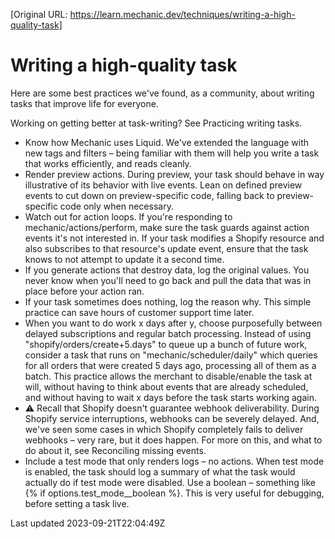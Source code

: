 [Original URL: https://learn.mechanic.dev/techniques/writing-a-high-quality-task]

# Writing a high-quality task

Here are some best practices we've found, as a community, about writing tasks that improve life for everyone.

Working on getting better at task-writing? See Practicing writing tasks.

- Know how Mechanic uses Liquid. We've extended the language with new tags and filters – being familiar with them will help you write a task that works efficiently, and reads cleanly.
- Render preview actions. During preview, your task should behave in way illustrative of its behavior with live events. Lean on defined preview events to cut down on preview-specific code, falling back to preview-specific code only when necessary.
- Watch out for action loops. If you're responding to mechanic/actions/perform, make sure the task guards against action events it's not interested in. If your task modifies a Shopify resource and also subscribes to that resource's update event, ensure that the task knows to not attempt to update it a second time.
- If you generate actions that destroy data, log the original values. You never know when you'll need to go back and pull the data that was in place before your action ran.
- If your task sometimes does nothing, log the reason why. This simple practice can save hours of customer support time later.
- When you want to do work x days after y, choose purposefully between delayed subscriptions and regular batch processing. Instead of using "shopify/orders/create+5.days" to queue up a bunch of future work, consider a task that runs on "mechanic/scheduler/daily" which queries for all orders that were created 5 days ago, processing all of them as a batch. This practice allows the merchant to disable/enable the task at will, without having to think about events that are already scheduled, and without having to wait x days before the task starts working again.
- ⚠️ Recall that Shopify doesn't guarantee webhook deliverability. During Shopify service interruptions, webhooks can be severely delayed. And, we've seen some cases in which Shopify completely fails to deliver webhooks – very rare, but it does happen. For more on this, and what to do about it, see Reconciling missing events.
- Include a test mode that only renders logs – no actions. When test mode is enabled, the task should log a summary of what the task would actually do if test mode were disabled. Use a boolean – something like {% if options.test\_mode\_\_boolean %}. This is very useful for debugging, before setting a task live.

Last updated 2023-09-21T22:04:49Z